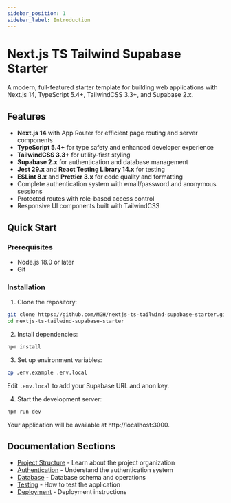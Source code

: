 ```yaml
---
sidebar_position: 1
sidebar_label: Introduction
---
```


# Next.js TS Tailwind Supabase Starter

A modern, full-featured starter template for building web applications with Next.js 14, TypeScript 5.4+, TailwindCSS 3.3+, and Supabase 2.x.

## Features

- **Next.js 14** with App Router for efficient page routing and server components
- **TypeScript 5.4+** for type safety and enhanced developer experience
- **TailwindCSS 3.3+** for utility-first styling
- **Supabase 2.x** for authentication and database management
- **Jest 29.x** and **React Testing Library 14.x** for testing
- **ESLint 8.x** and **Prettier 3.x** for code quality and formatting
- Complete authentication system with email/password and anonymous sessions
- Protected routes with role-based access control
- Responsive UI components built with TailwindCSS

## Quick Start

### Prerequisites

- Node.js 18.0 or later
- Git

### Installation

1. Clone the repository:

```bash
git clone https://github.com/MGH/nextjs-ts-tailwind-supabase-starter.git
cd nextjs-ts-tailwind-supabase-starter
```

2. Install dependencies:

```bash
npm install
```

3. Set up environment variables:

```bash
cp .env.example .env.local
```

Edit `.env.local` to add your Supabase URL and anon key.

4. Start the development server:

```bash
npm run dev
```

Your application will be available at http://localhost:3000.

## Documentation Sections

- [Project Structure](./structure) - Learn about the project organization
- [Authentication](./features/authentication) - Understand the authentication system
- [Database](./features/database) - Database schema and operations
- [Testing](./development/testing) - How to test the application
- [Deployment](./development/deployment) - Deployment instructions